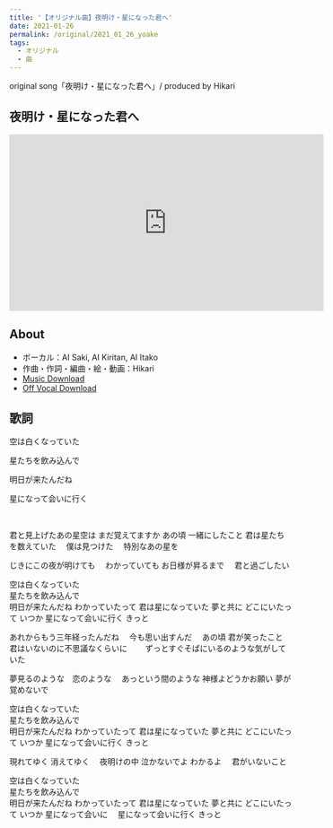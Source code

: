 ```yaml
---
title: '【オリジナル曲】夜明け・星になった君へ'
date: 2021-01-26
permalink: /original/2021_01_26_yoake
tags:
  - オリジナル
  - 曲
---
```


original song「夜明け・星になった君へ」/ produced by Hikari

## 夜明け・星になった君へ

<iframe width="560" height="315" src="https://www.youtube.com/embed/JsfBBRQdCd4" frameborder="0" allow="autoplay; encrypted-media" allowfullscreen></iframe>


## About

* ボーカル：AI Saki, AI Kiritan, AI Itako
* 作曲・作詞・編曲・絵・動画：Hikari
* [Music Download](https://drive.google.com/file/d/19Xyi_hl99g8hOzDtMJZuuWbt5dkOVllH/view?usp=sharing)
* [Off Vocal Download](https://drive.google.com/file/d/1x7HF9OD02yLfFDGcCxdK692KRsYSbXlU/view?usp=sharing)

## 歌詞

空は白くなっていた

星たちを飲み込んで　

明日が来たんだね　

星になって会いに行く

<br/>

君と見上げたあの星空は
まだ覚えてますか
あの頃 一緒にしたこと
君は星たちを数えていた　
僕は見つけた　
特別なあの星を

じきにこの夜が明けても　
わかっていても
お日様が昇るまで　
君と過ごしたい

空は白くなっていた  
星たちを飲み込んで  
明日が来たんだね 
わかっていたって
君は星になっていた 夢と共に 
どこにいたって いつか 
星になって会いに行く 
きっと

あれからもう三年経ったんだね　
今も思い出すんだ　
あの頃 君が笑ったこと
君はいないのに不思議なくらいに　　
ずっとすぐそばにいるのような気がしていた

夢見るのような　恋のような　
あっという間のような
神様よどうかお願い
夢が覚めないで

空は白くなっていた  
星たちを飲み込んで  
明日が来たんだね 
わかっていたって
君は星になっていた 夢と共に 
どこにいたって いつか 
星になって会いに行く きっと

現れてゆく 消えてゆく　
夜明けの中
泣かないでよ わかるよ　
君がいないこと

空は白くなっていた  
星たちを飲み込んで  
明日が来たんだね 
わかっていたって
君は星になっていた 夢と共に 
どこにいたって いつか 
星になって会いに　
星になって会いに行く 
きっと
